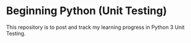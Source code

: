 # Beginning Python (Unit Testing)
This repository is to post and track my learning progress in Python 3 Unit Testing.